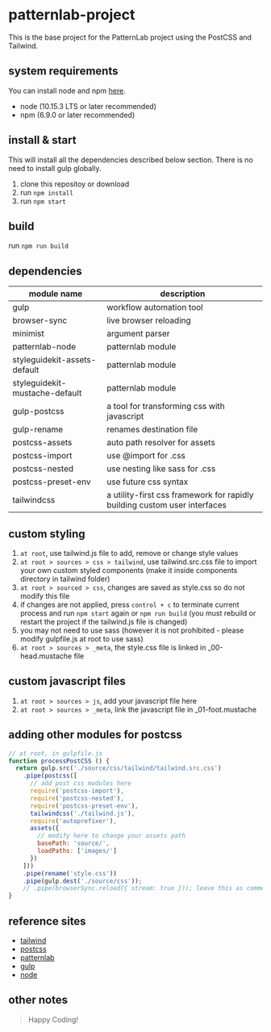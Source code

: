 # patternlab-project
This is the base project for the PatternLab project using the PostCSS and Tailwind.

## system requirements
You can install node and npm [here](https://nodejs.org).
* node (10.15.3 LTS or later recommended)
* npm (6.9.0 or later recommended)

## install & start
This will install all the dependencies described below section.
There is no need to install gulp globally.
1. clone this repositoy or download
2. run `npm install`
3. run `npm start`

## build
run `npm run build`

## dependencies

| module name                    | description                                                               |
| -------------------------------| ------------------------------------------------------------------------- |
| gulp                           | workflow automation tool                                                  |
| browser-sync                   | live browser reloading                                                    |
| minimist                       | argument parser                                                           |
| patternlab-node                | patternlab module                                                         |
| styleguidekit-assets-default   | patternlab module                                                         |
| styleguidekit-mustache-default | patternlab module                                                         |
| gulp-postcss                   | a tool for transforming css with javascript                               |
| gulp-rename                    | renames destination file                                                  |
| postcss-assets                 | auto path resolver for assets                                             |
| postcss-import                 | use @import for .css                                                      |
| postcss-nested                 | use nesting like sass for .css                                            |
| postcss-preset-env             | use future css syntax                                                     |
| tailwindcss                    | a utility-first css framework for rapidly building custom user interfaces |

## custom styling

1. `at root`, use tailwind.js file to add, remove or change style values
2. `at root > sources > css > tailwind`, use tailwind.src.css file to import your own custom styled components (make it inside components directory in tailwind folder)
3. `at root > sourced > css`, changes are saved as style.css so do not modify this file
4. if changes are not applied, press `control + c` to terminate current process and run `npm start` again or `npm run build` (you must rebuild or restart the project if the tailwind.js file is changed)
5. you may not need to use sass (however it is not prohibited - please modify gulpfile.js at root to use sass)
6. `at root > sources > _meta`, the style.css file is linked in _00-head.mustache file

## custom javascript files

1. `at root > sources > js`, add your javascript file here
2. `at root > sources > _meta`, link the javascript file in _01-foot.mustache

## adding other modules for postcss
``` javascript
// at root, in gulpfile.js
function processPostCSS () {
  return gulp.src('./source/css/tailwind/tailwind.src.css')
    .pipe(postcss([
      // add post css modules here
      require('postcss-import'),
      require('postcss-nested'),
      require('postcss-preset-env'),
      tailwindcss('./tailwind.js'),
      require('autoprefixer'),
      assets({
        // modify here to change your assets path
        basePath: 'source/',
        loadPaths: ['images/']
      })
    ]))
    .pipe(rename('style.css'))
    .pipe(gulp.dest('./source/css'));
    // .pipe(browserSync.reload({ stream: true })); leave this as commented
}
```

## reference sites
- [tailwind](https://tailwindcss.com/docs/what-is-tailwind/)
- [postcss](https://postcss.org/)
- [patternlab](https://patternlab.io/docs/)
- [gulp](https://gulpjs.com/)
- [node](https://nodejs.org/dist/latest-v10.x/docs/api/)

## other notes
> Happy Coding!